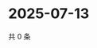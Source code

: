 # 2025-07-13

共 0 条

<!-- BEGIN ZHIHUQUESTIONS -->
<!-- 最后更新时间 Sun Jul 13 2025 16:14:19 GMT+0800 (China Standard Time) -->

<!-- END ZHIHUQUESTIONS -->
